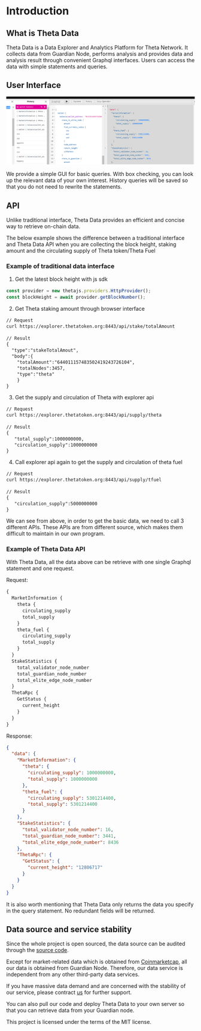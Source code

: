 # Introduction
## What is Theta Data
Theta Data is a Data Explorer and Analytics Platform for Theta Network.
It collects data from Guardian Node, performs analysis and provides data and analysis result through convenient Graphql interfaces.
Users can access the data with simple statements and queries.

## User Interface

![img](../img/playground.png)

We provide a simple GUI for basic queries. With box checking, you can look up the relevant data of your own interest. History queries will be saved so that you do not need to rewrite the statements.

## API

Unlike traditional interface, Theta Data provides an efficient and concise way to retrieve on-chain data.

The below example shows the difference between a traditional interface and Theta Data API when you are collecting the block height, staking amount and the circulating supply of Theta token/Theta Fuel

### Example of traditional data interface

1. Get the latest block height with js sdk
```javascript
const provider = new thetajs.providers.HttpProvider();
const blockHeight = await provider.getBlockNumber();
```

2. Get Theta staking amount through browser interface
```shell
// Request 
curl https://explorer.thetatoken.org:8443/api/stake/totalAmount

// Result
{
  "type":"stakeTotalAmout",
  "body":{
    "totalAmount":"644011157483502419243726104",
    "totalNodes":3457,
    "type":"theta"
    }
}
```

3. Get the supply and circulation of Theta with explorer api
```shell
// Request 
curl https://explorer.thetatoken.org:8443/api/supply/theta

// Result
{
   "total_supply":1000000000,
   "circulation_supply":1000000000
}
```

4. Call explorer api again to get the supply and circulation of theta fuel
```shell
// Request 
curl https://explorer.thetatoken.org:8443/api/supply/tfuel

// Result
{
   "circulation_supply":5000000000
}
```

We can see from above, in order to get the basic data, we need to call 3 different APIs. These APIs are from different source, which makes them difficult to maintain in our own program.


### Example of Theta Data API

With Theta Data, all the data above can be retrieve with one single Graphql statement and one request.

Request:
```graphql
{
  MarketInformation {
    theta {
      circulating_supply
      total_supply
    }
    theta_fuel {
      circulating_supply
      total_supply
    }
  }
  StakeStatistics {
    total_validator_node_number
    total_guardian_node_number
    total_elite_edge_node_number
  }
  ThetaRpc {
    GetStatus {
      current_height
    }
  }
}
```

Response:
```json
{
  "data": {
    "MarketInformation": {
      "theta": {
        "circulating_supply": 1000000000,
        "total_supply": 1000000000
      },
      "theta_fuel": {
        "circulating_supply": 5301214400,
        "total_supply": 5301214400
      }
    },
    "StakeStatistics": {
      "total_validator_node_number": 16,
      "total_guardian_node_number": 3441,
      "total_elite_edge_node_number": 8436
    },
    "ThetaRpc": {
      "GetStatus": {
        "current_height": "12806717"
      }
    }
  }
}
```

It is also worth mentioning that Theta Data only returns the data you specify in the query statement. No redundant fields will be returned.


## Data source and service stability

Since the whole project is open sourced, the data source  can be audited through the [source code](https://github.com/theta-data/theta-data-api).


Except for market-related data which is obtained from [Coinmarketcap](https://coinmarketcap.com/), all our data is obtained from Guardian Node. Therefore, our data service is independent from any other third-party data services.

If you have massive data demand and are concerned with the stability of our service, please contract [us](*****@****.com) for further support.

You can also pull our code and deploy Theta Data to your own server so that you can retrieve data from your Guardian node.

This project is licensed under the terms of the MIT license.
